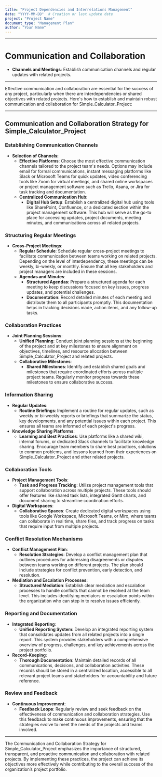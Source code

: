 ```yaml
---
title: "Project Dependencies and Interrelations Management"
date: "YYYY-MM-DD"  # Creation or last update date
project: "Project Name"
document_type: "Management Plan"
author: "Your Name"
---
```

---
# Communication and Collaboration

- **Channels and Meetings**: Establish communication channels and regular updates with related projects.

---
Effective communication and collaboration are essential for the success of any project, particularly when there are interdependencies or shared objectives with related projects. Here's how to establish and maintain robust communication and collaboration for Simple_Calculator_Project:

---

## Communication and Collaboration Strategy for Simple_Calculator_Project

### Establishing Communication Channels
- **Selection of Channels**:
  - **Effective Platforms**: Choose the most effective communication channels tailored to the project team's needs. Options may include email for formal communications, instant messaging platforms like Slack or Microsoft Teams for quick updates, video conferencing tools like Zoom for virtual meetings, and shared online workspaces or project management software such as Trello, Asana, or Jira for task tracking and documentation.
  - **Centralized Communication Hub**:
    - **Digital Hub Setup**: Establish a centralized digital hub using tools like SharePoint, Confluence, or a dedicated section within the project management software. This hub will serve as the go-to place for accessing updates, project documents, meeting minutes, and communications across all related projects.

### Structuring Regular Meetings
- **Cross-Project Meetings**:
  - **Regular Schedule**: Schedule regular cross-project meetings to facilitate communication between teams working on related projects. Depending on the level of interdependency, these meetings can be weekly, bi-weekly, or monthly. Ensure that all key stakeholders and project managers are included in these sessions.
  - **Agendas and Minutes**:
    - **Structured Agendas**: Prepare a structured agenda for each meeting to keep discussions focused on key issues, progress updates, and potential challenges. 
    - **Documentation**: Record detailed minutes of each meeting and distribute them to all participants promptly. This documentation helps in tracking decisions made, action items, and any follow-up tasks.

### Collaboration Practices
- **Joint Planning Sessions**:
  - **Unified Planning**: Conduct joint planning sessions at the beginning of the project and at key milestones to ensure alignment on objectives, timelines, and resource allocation between Simple_Calculator_Project and related projects. 
  - **Collaborative Milestones**:
    - **Shared Milestones**: Identify and establish shared goals and milestones that require coordinated efforts across multiple project teams. Regularly monitor progress towards these milestones to ensure collaborative success.

### Information Sharing
- **Regular Updates**:
  - **Routine Briefings**: Implement a routine for regular updates, such as weekly or bi-weekly reports or briefings that summarize the status, key developments, and any potential issues within each project. This ensures all teams are informed of each project's progress.
- **Knowledge Sharing Platforms**:
  - **Learning and Best Practices**: Use platforms like a shared wiki, internal forums, or dedicated Slack channels to facilitate knowledge sharing. Encourage team members to share best practices, solutions to common problems, and lessons learned from their experiences on Simple_Calculator_Project and other related projects.

### Collaboration Tools
- **Project Management Tools**:
  - **Task and Progress Tracking**: Utilize project management tools that support collaboration across multiple projects. These tools should offer features like shared task lists, integrated Gantt charts, and document sharing to streamline coordination efforts.
- **Digital Workspaces**:
  - **Collaborative Spaces**: Create dedicated digital workspaces using tools like Google Workspace, Microsoft Teams, or Miro, where teams can collaborate in real time, share files, and track progress on tasks that require input from multiple projects.

### Conflict Resolution Mechanisms
- **Conflict Management Plan**:
  - **Resolution Strategies**: Develop a conflict management plan that outlines procedures for addressing disagreements or disputes between teams working on different projects. The plan should include strategies for conflict prevention, early detection, and resolution.
- **Mediation and Escalation Processes**:
  - **Structured Mediation**: Establish clear mediation and escalation processes to handle conflicts that cannot be resolved at the team level. This includes identifying mediators or escalation points within the organization who can step in to resolve issues efficiently.

### Reporting and Documentation
- **Integrated Reporting**:
  - **Unified Reporting System**: Develop an integrated reporting system that consolidates updates from all related projects into a single report. This system provides stakeholders with a comprehensive overview of progress, challenges, and key achievements across the project portfolio.
- **Record-Keeping**:
  - **Thorough Documentation**: Maintain detailed records of all communications, decisions, and collaboration activities. These records should be stored in a centralized location, accessible to all relevant project teams and stakeholders for accountability and future reference.

### Review and Feedback
- **Continuous Improvement**:
  - **Feedback Loops**: Regularly review and seek feedback on the effectiveness of communication and collaboration strategies. Use this feedback to make continuous improvements, ensuring that the strategies evolve to meet the needs of the projects and teams involved.

---

The Communication and Collaboration Strategy for Simple_Calculator_Project emphasizes the importance of structured, transparent, and proactive communication and collaboration with related projects. By implementing these practices, the project can achieve its objectives more effectively while contributing to the overall success of the organization’s project portfolio.